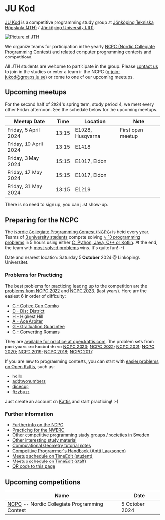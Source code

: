 JU Kod
======

[JU Kod] is a competitive programming study group at
[Jönköping Tekniska Högskola (JTH)] /
[Jönköping University (JU)].

[![Picture of JTH](https://github.com/jukod/jukod.github.io/assets/3999598/bd8f619e-9e5e-44ee-a67c-b6ce6373e1b8)][JU Kod]

We organize teams for participation in the yearly
[NCPC (Nordic Collegiate Programming Contest)](#preparing-for-the-ncpc)
and related computer programming contests and competitions.

All JTH students are welcome to participate in the group.
Please [contact us] to join in the studies or enter a team in the NCPC
([g-join-jukod@groups.ju.se])
or come to one of our upcoming meetups.


## Upcoming meetups

For the second half of 2024's spring term, study period 4,
we meet every other Friday afternoon.
See the schedule below for the upcoming meetups.

| Meetup Date           | Time  | Location         | Note |
| --------------------- | ----- | ---------------- | ---- |
| Friday, 5 April 2024  | 13:15 | E1028, Husqvarna | First open meetup |
| Friday, 19 April 2024 | 13:15 | E1418            | |
| Friday, 3 May 2024    | 15:15 | E1017, Eldon     | |
| Friday, 17 May 2024   | 15:15 | E1017, Eldon     | |
| Friday, 31 May 2024   | 13:15 | E1219            | |

There is no need to sign up, you can just show-up.


## Preparing for the NCPC

The [Nordic Collegiate Programming Contest (NCPC)] is held every year.
Teams of [3 university students] compete
solving [≈ 10 programming problems] in 5 hours
using either [C, Python, Java, C++ or Kotlin].
At the end,
the team with [most solved problems] wins.
It's quite fun!  :-)

Date and nearest location:
Saturday 5 __October__ 2024
@ Linköpings Universitet.


### Problems for Practicing

The best problems for practicing leading up to the competition
are the
[problems from NCPC 2022](https://open.kattis.com/problem-sources/Nordic%20Collegiate%20Programming%20Contest%20%28NCPC%29%202022?order=difficulty_data)
and
[NCPC 2023](https://open.kattis.com/problem-sources/Nordic%20Collegiate%20Programming%20Contest%20%28NCPC%29%202023?order=difficulty_data).
(last years).
Here are the easiest 6 in order of difficulty:

- [C -     Coffee Cup Combo](https://open.kattis.com/problems/coffeecupcombo)
- [D -        Disc District](https://open.kattis.com/problems/discdistrict)
- [H -         Highest Hill](https://open.kattis.com/problems/highesthill)
- [A -          Ace Arbiter](https://open.kattis.com/problems/acearbiter)
- [G - Graduation Guarantee](https://open.kattis.com/problems/graduationguarantee)
- [C -    Converting Romans](https://open.kattis.com/problems/convertingromans)

They are [available for practice at open.kattis.com](https://open.kattis.com/problem-sources/Nordic%20Collegiate%20Programming%20Contest%20%28NCPC%29%202022?order=difficulty_data).
The problem sets from past years are hosted there:
[NCPC 2023](https://open.kattis.com/problem-sources/Nordic%20Collegiate%20Programming%20Contest%20%28NCPC%29%202023?order=difficulty_data);
[NCPC 2022](https://open.kattis.com/problem-sources/Nordic%20Collegiate%20Programming%20Contest%20%28NCPC%29%202022?order=difficulty_data);
[NCPC 2021](https://open.kattis.com/problem-sources/Nordic%20Collegiate%20Programming%20Contest%20%28NCPC%29%202021?order=difficulty_data);
[NCPC 2020](https://open.kattis.com/problem-sources/Nordic%20Collegiate%20Programming%20Contest%20%28NCPC%29%202020?order=difficulty_data);
[NCPC 2019](https://open.kattis.com/problem-sources/Nordic%20Collegiate%20Programming%20Contest%20%28NCPC%29%202019?order=difficulty_data);
[NCPC 2018](https://open.kattis.com/problem-sources/Nordic%20Collegiate%20Programming%20Contest%20%28NCPC%29%202018?order=difficulty_data);
[NCPC 2017](https://open.kattis.com/problem-sources/Nordic%20Collegiate%20Programming%20Contest%20%28NCPC%29%202017?order=difficulty_data).

If you are new to programming contests,
you can start with
[easier problems on Open Kattis](https://open.kattis.com/problems?order=difficulty_data),
such as:

* [hello](https://open.kattis.com/problems/hello)
* [addtwonumbers](https://open.kattis.com/problems/addtwonumbers)
* [dicecup](https://open.kattis.com/problems/dicecup)
* [fizzbuzz](https://open.kattis.com/problems/fizzbuzz)

Just create an account on [Kattis](https://open.kattis.com/) and start practicing!  :-)


### Further information

* [Further info on the NCPC](ncpc.md)
* [Practicing for the NWERC](nwerc.md)
* [Other competitive programming study groups / societies in Sweden](other-groups.md)
* [Other interesting study material](material.md)
* [Computational Geometry tutorial notes](compgeo.md)
* [Competitive Programmer's Handbook (Antti Laaksonen)](https://cses.fi/book/book.pdf)
* [Meetup schedule on TimeEdit (student)](https://cloud.timeedit.net/ju/web/student/riq86d9Qn03Z86Qt6m709t0Q67ZZn4441kAm50kQ71o00oAn22FlEA12Z90Q2E556BvZ5YY97847BQEC75Y8Q050DBXD16Qy94qZow6.html)
* [Meetup schedule on TimeEdit (staff)](https://cloud.timeedit.net/ju/web/staff/riq86d9Qn03Z86Qt6m709t0Q67ZZn4441kAm50kQ71o00oAn22FlEA12Z90Q2E556BvZ5YY97847BQEC75Y8Q050DBXD16Qy94qZow6.html)
* [QR code to this page](qr.md)

## Upcoming competitions

| Name                                                    | Date              |
| ------------------------------------------------------- | ----------------- |
| [NCPC] -- Nordic Collegiate Programming Contest         |    5 October 2024 |


[NCPC]: https://nordic.icpc.io/
[Nordic Collegiate Programming Contest (NCPC)]: https://nordic.icpc.io/
[NWERC]: https://nwerc.eu/
[EUC]: https://euc.icpc.global/
[ICPC]: https://icpc.global/

[≈ 10 programming problems]: https://github.com/icpc/ncpc-web/releases/download/ncpc2022-data/ncpc2022problems.pdf
[most solved problems]: https://ncpc23.kattis.com/contests/ncpc23/standings
[C, Python, Java, C++ or Kotlin]: https://docs.icpc.global/worldfinals-programming-environment/
[3 university students]: https://live.staticflickr.com/7884/32596056617_5dc85ee500_b.jpg

[regional rules]: https://icpc.global/regionals/rules
[NCPC rules]:     https://nordic.icpc.io/ncpc2023/compete#rules
[NWERC rules]:    https://nwerc.eu/rules/
[EUC rules]:      https://euc.icpc.global/home-2024/rules/
[ICPC rules]:     https://icpc.global/worldfinals/rules
[coach]:          https://icpc.global/regionals/rules

[NCPC 2023 results]: https://ncpc23.kattis.com/contests/ncpc23/standings?filter=5254

[Competition format]: https://live.staticflickr.com/1526/26113291873_9208648a69_b.jpg

[JU]:                                https://ju.se/
[Jönköping University (JU)]:         https://ju.se/
[Jönköping Tekniska Högskola (JTH)]: https://ju.se/om-oss/tekniska-hogskolan.html
[JTH]:                               https://ju.se/om-oss/tekniska-hogskolan.html
[contact us]:                mailto:g-join-jukod@groups.ju.se
[g-join-jukod@groups.ju.se]: mailto:g-join-jukod@groups.ju.se

[JU Kod]: https://jukod.github.io/
